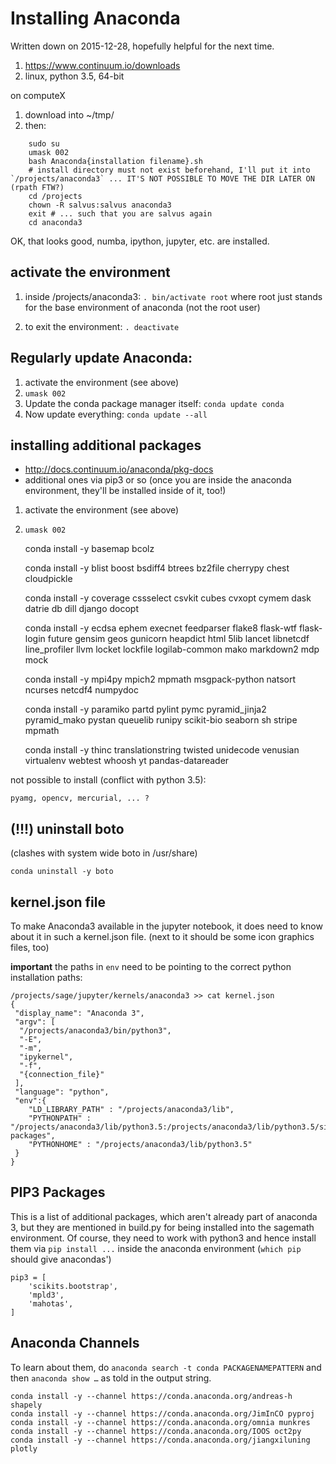 # Installing Anaconda

Written down on 2015-12-28, hopefully helpful for the next time.

1. https://www.continuum.io/downloads
1. linux, python 3.5, 64-bit

on computeX

1. download into ~/tmp/
1. then:
```
    sudo su
    umask 002
    bash Anaconda{installation filename}.sh
    # install directory must not exist beforehand, I'll put it into `/projects/anaconda3` ... IT'S NOT POSSIBLE TO MOVE THE DIR LATER ON (rpath FTW?)
    cd /projects
    chown -R salvus:salvus anaconda3
    exit # ... such that you are salvus again
    cd anaconda3
```


OK, that looks good, numba, ipython, jupyter, etc. are installed.

## activate the environment

1. inside /projects/anaconda3: `. bin/activate root`
where root just stands for the base environment of anaconda (not the root user)

1. to exit the environment: `. deactivate`

## Regularly update Anaconda:

1. activate the environment (see above)
1. `umask 002`
1. Update the conda package manager itself: `conda update conda`
1. Now update everything: `conda update --all`

## installing additional packages

* http://docs.continuum.io/anaconda/pkg-docs
* additional ones via pip3 or so (once you are inside the anaconda environment, they'll be installed inside of it, too!)

1. activate the environment (see above)
1. `umask 002`

    conda install -y basemap bcolz

    conda install -y blist boost bsdiff4 btrees bz2file  cherrypy chest cloudpickle

    conda install -y coverage cssselect csvkit cubes cvxopt cymem dask datrie db dill django docopt

    conda install -y ecdsa ephem execnet  feedparser flake8 flask-wtf flask-login future gensim geos gunicorn heapdict html
    5lib  lancet libnetcdf line_profiler llvm locket lockfile logilab-common mako markdown2 mdp mock

    conda install -y mpi4py mpich2 mpmath msgpack-python natsort ncurses netcdf4 numpydoc

    conda install -y  paramiko partd pylint pymc pyramid_jinja2 pyramid_mako pystan queuelib runipy scikit-bio seaborn sh stripe mpmath

    conda install -y thinc translationstring twisted unidecode venusian virtualenv webtest whoosh yt pandas-datareader

not possible to install (conflict with python 3.5):

    pyamg, opencv, mercurial, ... ?

## **(!!!)** uninstall boto

(clashes with system wide boto in /usr/share)

    conda uninstall -y boto

## kernel.json file

To make Anaconda3 available in the jupyter notebook, it does need to know about it in such a kernel.json file. (next to it should be some icon graphics files, too)

**important** the paths in `env` need to be pointing to the correct python installation paths:


    /projects/sage/jupyter/kernels/anaconda3 >> cat kernel.json
    {
     "display_name": "Anaconda 3",
     "argv": [
      "/projects/anaconda3/bin/python3",
      "-E",
      "-m",
      "ipykernel",
      "-f",
      "{connection_file}"
     ],
     "language": "python",
     "env":{
        "LD_LIBRARY_PATH" : "/projects/anaconda3/lib",
        "PYTHONPATH" : "/projects/anaconda3/lib/python3.5:/projects/anaconda3/lib/python3.5/site-packages",
        "PYTHONHOME" : "/projects/anaconda3/lib/python3.5"
     }
    }

## PIP3 Packages

This is a list of additional packages, which aren't already part of anaconda 3, but they are mentioned in build.py for being installed into the sagemath environment. Of course, they need to work with python3 and hence install them via `pip install ...` inside the anaconda environment (`which pip` should give anacondas')

```
pip3 = [
    'scikits.bootstrap',
    'mpld3',
    'mahotas',
]
```

## Anaconda Channels

To learn about them, do `anaconda search -t conda PACKAGENAMEPATTERN` and then `anaconda show …` as told in the output string.

    conda install -y --channel https://conda.anaconda.org/andreas-h shapely
    conda install -y --channel https://conda.anaconda.org/JimInCO pyproj
    conda install -y --channel https://conda.anaconda.org/omnia munkres
    conda install -y --channel https://conda.anaconda.org/IOOS oct2py
    conda install -y --channel https://conda.anaconda.org/jiangxiluning plotly

